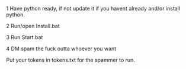 1 Have python ready, if not update it if you havent already and/or install python.

2 Run/open Install.bat

3 Run Start.bat

4 DM spam the fuck outta whoever you want

Put your tokens in tokens.txt for the spammer to run.
